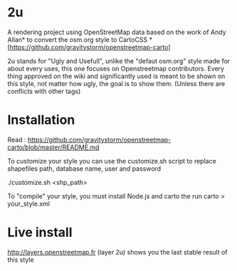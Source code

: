 # 2u

A rendering project using OpenStreetMap data based on the work of Andy Allan* to convert the osm.org style to CartoCSS
*[https://github.com/gravitystorm/openstreetmap-carto]

2u stands for "Ugly and Usefull", unlike the "defaut osm.org" style made for about every uses, this one focuses on Openstreetmap contributors. Every thing approved 
on the wiki and significantly used is meant to be shown on this style, not matter how ugly, the goal is to show them. (Unless there are conflicts with other tags)

# Installation
Read : https://github.com/gravitystorm/openstreetmap-carto/blob/master/README.md

To customize your style you can use the customize.sh script to replace shapefiles path, database name, user and password

  ./customize.sh <your project.mml> <database host> <database name> <database user> <database password> <shp_path>

To "compile" your style, you must install Node.js and carto
the run 
  carto <your project.mml> > your_style.xml

# Live install

http://layers.openstreetmap.fr (layer 2u) shows you the last stable result of this style